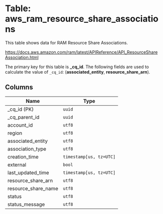 # Table: aws_ram_resource_share_associations

This table shows data for RAM Resource Share Associations.

https://docs.aws.amazon.com/ram/latest/APIReference/API_ResourceShareAssociation.html

The primary key for this table is **_cq_id**.
The following fields are used to calculate the value of `_cq_id`: (**associated_entity**, **resource_share_arn**).

## Columns

| Name          | Type          |
| ------------- | ------------- |
|_cq_id (PK)|`uuid`|
|_cq_parent_id|`uuid`|
|account_id|`utf8`|
|region|`utf8`|
|associated_entity|`utf8`|
|association_type|`utf8`|
|creation_time|`timestamp[us, tz=UTC]`|
|external|`bool`|
|last_updated_time|`timestamp[us, tz=UTC]`|
|resource_share_arn|`utf8`|
|resource_share_name|`utf8`|
|status|`utf8`|
|status_message|`utf8`|